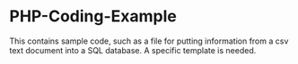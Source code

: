 # PHP-Coding-Example
This contains sample code, such as a file for putting information from a csv text document into a SQL database. A specific template is needed.
